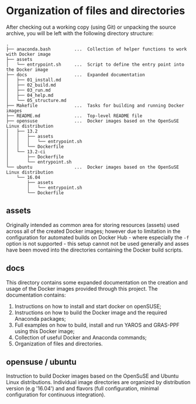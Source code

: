 Organization of files and directories
=====================================================================================

After checking out a working copy (using Git) or unpacking the source archive,
you will be left with the following directory structure:

    .
    ├── anaconda.bash         ...  Collection of helper functions to work with Docker image
    ├── assets
    │   └── entrypoint.sh     ...  Script to define the entry point into the Docker image
    ├── docs                  ...  Expanded documentation
    │   ├── 01_install.md
    │   ├── 02_build.md
    │   ├── 03_run.md
    │   ├── 04_help.md
    │   └── 05_structure.md
    ├── Makefile              ...  Tasks for building and running Docker images
    ├── README.md             ...  Top-level README file
    ├── opensuse              ...  Docker images based on the OpenSuSE Linux distribution
    │   ├── 13.2
    │   │   ├── assets
    │   │   │   └── entrypoint.sh
    │   │   └── Dockerfile
    │   └── 13.2-ci
    │       ├── Dockerfile
    │       └── entrypoint.sh
    └── ubuntu                ...  Docker images based on the OpenSuSE Linux distribution
        └── 16.04
            ├── assets
            │   └── entrypoint.sh
            └── Dockerfile


assets
-----------------------------------------------------------

Originally intended as common area for storing resources (assets) used across all of
the created Docker images; however due to limitation in the configuration for automated
builds on Docker Hub - where especially the `-f` option is not supported - this setup
cannot not be used generally and asses have been moved into the directories containing
the Docker build scripts.


docs
-----------------------------------------------------------

This directory contains some expanded documentation on the creation and usage of the 
Docker images provided through this project. The documentation contains:

 1. Instructions on how to install and start docker on openSUSE;
 2. Instructions on how to build the Docker image and the required Anaconda packages;
 3. Full examples on how to build, install and run YAROS and GRAS-PPF using this Docker image;
 4. Collection of useful Docker and Anaconda commands;
 5. Organization of files and directories.


opensuse / ubuntu
-----------------------------------------------------------

Instruction to build Docker images based on the OpenSuSE and Ubuntu Linux distributions.
Individual image directories are organized by distribution version (e.g '16.04') and
and flavors (full configuration, minimal configuration for continuous integration).
